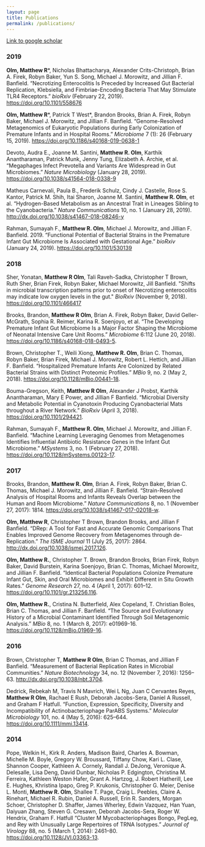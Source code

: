 ```yaml
---
layout: page
title: Publications
permalink: /publications/
---
```


[Link to google scholar](https://scholar.google.com/citations?user=BoDUkpMAAAAJ&hl)

### 2019

__Olm, Matthew R__\*, Nicholas Bhattacharya, Alexander Crits-Christoph, Brian A. Firek, Robyn Baker, Yun S. Song, Michael J. Morowitz, and Jillian F. Banfield. “Necrotizing Enterocolitis Is Preceded by Increased Gut Bacterial Replication, Klebsiella, and Fimbriae-Encoding Bacteria That May Stimulate TLR4 Receptors.” *bioRxiv* (February 22, 2019). <https://doi.org/10.1101/558676>

__Olm, Matthew R__\*, Patrick T West\*, Brandon Brooks, Brian A. Firek, Robyn Baker, Michael J. Morowitz, and Jillian F. Banfield. “Genome-Resolved Metagenomics of Eukaryotic Populations during Early Colonization of Premature Infants and in Hospital Rooms.” *Microbiome* 7 (1): 26 (February 15, 2019). <https://doi.org/10.1186/s40168-019-0638-1>

Devoto, Audra E., Joanne M. Santini, **Matthew R. Olm**, Karthik Anantharaman, Patrick Munk, Jenny Tung, Elizabeth A. Archie, et al. “Megaphages Infect Prevotella and Variants Are Widespread in Gut Microbiomes.” *Nature Microbiology* (January 28, 2019). <https://doi.org/10.1038/s41564-018-0338-9>

Matheus Carnevali, Paula B., Frederik Schulz, Cindy J. Castelle, Rose S. Kantor, Patrick M. Shih, Itai Sharon, Joanne M. Santini, **Matthew R. Olm**, et al. “Hydrogen-Based Metabolism as an Ancestral Trait in Lineages Sibling to the Cyanobacteria.” *Nature Communications* 10, no. 1 (January 28, 2019). <http://dx.doi.org/10.1038/s41467-018-08246-y>

Rahman, Sumayah F., **Matthew R. Olm**, Michael J. Morowitz, and Jillian F. Banfield. 2019. “Functional Potential of Bacterial Strains in the Premature Infant Gut Microbiome Is Associated with Gestational Age.” *bioRxiv* (January 24, 2019). <https://doi.org/10.1101/530139>

### 2018

Sher, Yonatan, **Matthew R Olm**, Tali Raveh-Sadka, Christopher T Brown, Ruth Sher, Brian Firek, Robyn Baker, Michael Morowitz, Jill Banfield. "Shifts in microbial transcription patterns prior to onset of Necrotizing enterocolitis may indicate low oxygen levels in the gut." *BioRxiv* (November 9, 2018). <https://doi.org/10.1101/466417>

Brooks, Brandon, **Matthew R Olm**, Brian A. Firek, Robyn Baker, David Geller-McGrath, Sophia R. Reimer, Karina R. Soenjoyo, et al. “The Developing Premature Infant Gut Microbiome Is a Major Factor Shaping the Microbiome of Neonatal Intensive Care Unit Rooms.” *Microbiome* 6:112 (June 20, 2018). <https://doi.org/10.1186/s40168-018-0493-5>.

Brown, Christopher T., Weili Xiong, **Matthew R. Olm**, Brian C. Thomas, Robyn Baker, Brian Firek, Michael J. Morowitz, Robert L. Hettich, and Jillian F. Banfield. “Hospitalized Premature Infants Are Colonized by Related Bacterial Strains with Distinct Proteomic Profiles.” *MBio* 9, no. 2 (May 2, 2018). <https://doi.org/10.1128/mBio.00441-18>.

Bouma-Gregson, Keith, **Matthew R Olm**, Alexander J Probst, Karthik Anantharaman, Mary E Power, and Jillian F Banfield. “Microbial Diversity and Metabolic Potential in Cyanotoxin Producing Cyanobacterial Mats throughout a River Network.” *BioRxiv* (April 3, 2018). <https://doi.org/10.1101/294421>.

Rahman, Sumayah F., **Matthew R. Olm**, Michael J. Morowitz, and Jillian F. Banfield. “Machine Learning Leveraging Genomes from Metagenomes Identifies Influential Antibiotic Resistance Genes in the Infant Gut Microbiome.” *MSystems* 3, no. 1 (February 27, 2018). <https://doi.org/10.1128/mSystems.00123-17>.

### 2017

Brooks, Brandon, **Matthew R. Olm**, Brian A. Firek, Robyn Baker, Brian C. Thomas, Michael J. Morowitz, and Jillian F. Banfield. “Strain-Resolved Analysis of Hospital Rooms and Infants Reveals Overlap between the Human and Room Microbiome.” *Nature Communications* 8, no. 1 (November 27, 2017): 1814. <https://doi.org/10.1038/s41467-017-02018-w>.

**Olm, Matthew R**, Christopher T Brown, Brandon Brooks, and Jillian F Banfield. “DRep: A Tool for Fast and Accurate Genomic Comparisons That Enables Improved Genome Recovery from Metagenomes through de-Replication.” *The ISME Journal* 11 (July 25, 2017): 2864. <http://dx.doi.org/10.1038/ismej.2017.126>.

**Olm, Matthew R.**, Christopher T. Brown, Brandon Brooks, Brian Firek, Robyn Baker, David Burstein, Karina Soenjoyo, Brian C. Thomas, Michael Morowitz, and Jillian F. Banfield. “Identical Bacterial Populations Colonize Premature Infant Gut, Skin, and Oral Microbiomes and Exhibit Different in Situ Growth Rates.” *Genome Research* 27, no. 4 (April 1, 2017): 601–12. <https://doi.org/10.1101/gr.213256.116>.

**Olm, Matthew R.**, Cristina N. Butterfield, Alex Copeland, T. Christian Boles, Brian C. Thomas, and Jillian F. Banfield. “The Source and Evolutionary History of a Microbial Contaminant Identified Through Soil Metagenomic Analysis.” *MBio* 8, no. 1 (March 8, 2017): e01969-16. <https://doi.org/10.1128/mBio.01969-16>.

### 2016

Brown, Christopher T, **Matthew R Olm**, Brian C Thomas, and Jillian F Banfield. “Measurement of Bacterial Replication Rates in Microbial Communities.” *Nature Biotechnology* 34, no. 12 (November 7, 2016): 1256–63. <http://dx.doi.org/10.1038/nbt.3704>.

Dedrick, Rebekah M, Travis N Mavrich, Wei L Ng, Juan C Cervantes Reyes, **Matthew R Olm**, Rachael E Rush, Deborah Jacobs-Sera, Daniel A Russell, and Graham F Hatfull. “Function, Expression, Specificity, Diversity and Incompatibility of Actinobacteriophage ParABS Systems.” *Molecular Microbiology* 101, no. 4 (May 5, 2016): 625–644. <https://doi.org/10.1111/mmi.13414>.

### 2014

Pope, Welkin H., Kirk R. Anders, Madison Baird, Charles A. Bowman, Michelle M. Boyle, Gregory W. Broussard, Tiffany Chow, Kari L. Clase, Shannon Cooper, Kathleen A. Cornely, Randall J. DeJong, Veronique A. Delesalle, Lisa Deng, David Dunbar, Nicholas P. Edgington, Christina M. Ferreira, Kathleen Weston Hafer, Grant A. Hartzog, J. Robert Hatherill, Lee E. Hughes, Khristina Ipapo, Greg P. Krukonis, Christopher G. Meier, Denise L. Monti, **Matthew R. Olm**, Shallee T. Page, Craig L. Peebles, Claire A. Rinehart, Michael R. Rubin, Daniel A. Russell, Erin R. Sanders, Morgan Schoer, Christopher D. Shaffer, James Wherley, Edwin Vazquez, Han Yuan, Daiyuan Zhang, Steven G. Cresawn, Deborah Jacobs-Sera, Roger W. Hendrix, Graham F. Hatfull “Cluster M Mycobacteriophages Bongo, PegLeg, and Rey with Unusually Large Repertoires of TRNA Isotypes.” *Journal of Virology* 88, no. 5 (March 1, 2014): 2461–80. <https://doi.org/10.1128/JVI.03363-13>.
